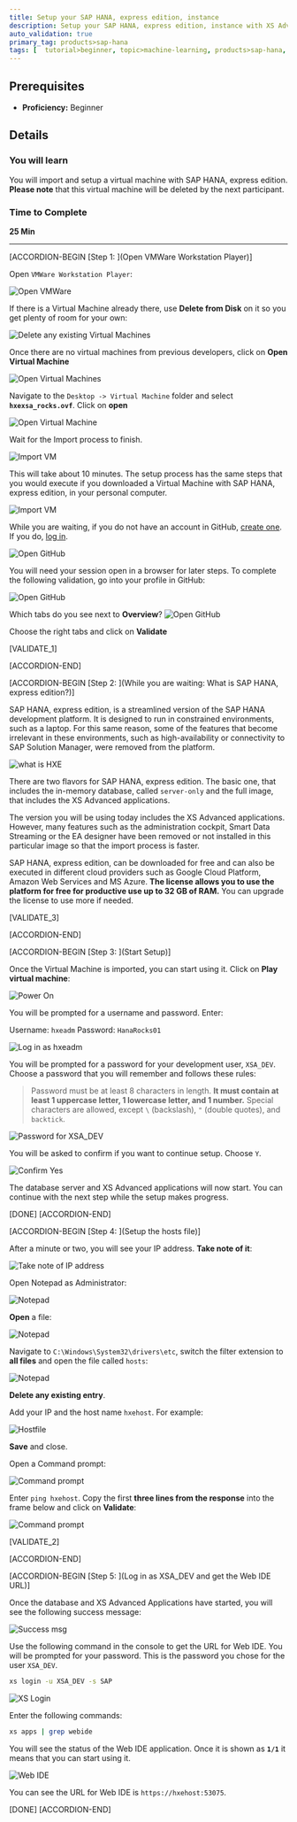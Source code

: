 ```yaml
---
title: Setup your SAP HANA, express edition, instance
description: Setup your SAP HANA, express edition, instance with XS Advanced applications
auto_validation: true
primary_tag: products>sap-hana
tags: [  tutorial>beginner, topic>machine-learning, products>sap-hana, products>sap-hana\,-express-edition ]
---
```


## Prerequisites
 - **Proficiency:** Beginner

## Details
### You will learn  
You will import and setup a virtual machine with SAP HANA, express edition. **Please note** that this virtual machine will be deleted by the next participant.

### Time to Complete
**25 Min**

---

[ACCORDION-BEGIN [Step 1: ](Open VMWare Workstation Player)]

Open `VMWare Workstation Player`:

![Open VMWare](vmware.png)

If there is a Virtual Machine already there, use **Delete from Disk** on it so you get plenty of room for your own:

![Delete any existing Virtual Machines](1.png)

Once there are no virtual machines from previous developers, click on **Open Virtual Machine**

![Open Virtual Machines](2.png)

Navigate to the `Desktop -> Virtual Machine` folder and select **`hxexsa_rocks.ovf`**. Click on **open**

![Open Virtual Machine](3.png)

Wait for the Import process to finish.

![Import VM](import.png)

This will take about 10 minutes. The setup process has the same steps that you would execute if you downloaded a Virtual Machine with SAP HANA, express edition, in your personal computer.

![Import VM](importing.png)

While you are waiting, if you do not have an account in GitHub, [create one](https://github.com/join). If you do, [log in](https://github.com/login).

![Open GitHub](GitHub.png)

You will need your session open in a browser for later steps. To complete the following validation, go into your profile in GitHub:

![Open GitHub](GitHub2.png)

Which tabs do you see next to **Overview**?
![Open GitHub](git.png)

Choose the right tabs and click on **Validate**

[VALIDATE_1]

[ACCORDION-END]

[ACCORDION-BEGIN [Step 2: ](While you are waiting: What is SAP HANA, express edition?)]

SAP HANA, express edition, is a streamlined version of the SAP HANA development platform. It is designed to run in constrained environments, such as a laptop. For this same reason, some of the features that become irrelevant in these environments, such as high-availability or connectivity to SAP Solution Manager, were removed from the platform.

![what is HXE](hxe.png)

There are two flavors for SAP HANA, express edition. The basic one, that includes the in-memory database, called `server-only` and the full image, that includes the XS Advanced applications.

The version you will be using today includes the XS Advanced applications. However, many features such as the administration cockpit, Smart Data Streaming or the EA designer have been removed or not installed in this particular image so that the import process is faster.

SAP HANA, express edition, can be downloaded for free and can also be executed in different cloud providers such as Google Cloud Platform, Amazon Web Services and MS Azure. **The license allows you to use the platform for free for productive use up to 32 GB of RAM.** You can upgrade the license to use more if needed.


[VALIDATE_3]

[ACCORDION-END]

[ACCORDION-BEGIN [Step 3: ](Start Setup)]

Once the Virtual Machine is imported, you can start using it. Click on **Play virtual machine**:

![Power On](play.png)

You will be prompted for a username and password. Enter:

Username: `hxeadm`
Password: `HanaRocks01`

![Log in as `hxeadm`](5.png)

You will be prompted for a password for your development user, `XSA_DEV`. Choose a password that you will remember and follows these rules:

>Password must be at least 8 characters in length.  **It must contain at least 1 uppercase letter, 1 lowercase letter, and 1 number.**  Special characters are allowed, except `\` (backslash), `"` (double quotes), and `backtick`.
&nbsp;

![Password for XSA_DEV](6.png)

You will be asked to confirm if you want to continue setup. Choose `Y`.

![Confirm Yes](7.png)

The database server and XS Advanced applications will now start. You can continue with the next step while the setup makes progress.

[DONE]
[ACCORDION-END]


[ACCORDION-BEGIN [Step 4: ](Setup the hosts file)]

After a minute or two, you will see your IP address. **Take note of it**:

![Take note of IP address](IP.png)

Open Notepad as Administrator:

![Notepad](notepad.png)

**Open** a file:

![Notepad](open.png)

Navigate to `C:\Windows\System32\drivers\etc`, switch the filter extension to **all files** and open the file called `hosts`:

![Notepad](open2.png)

**Delete any existing entry**.

Add your IP and the host name `hxehost`. For example:

![Hostfile](hostfile.png)

**Save** and close.

Open a Command prompt:

![Command prompt](cmd.png)

Enter `ping hxehost`. Copy the first **three lines from the response** into the frame below and click on **Validate**:

![Command prompt](ping.png)

[VALIDATE_2]

[ACCORDION-END]

[ACCORDION-BEGIN [Step 5: ](Log in as XSA_DEV and get the Web IDE URL)]

Once the database and XS Advanced Applications have started, you will see the following success message:

![Success msg](end.png)

Use the following command in the console to get the URL for Web IDE. You will be prompted for your password. This is the password you chose for the user `XSA_DEV`.

```bash
xs login -u XSA_DEV -s SAP
```
![XS Login](8.png)

Enter the following commands:

```bash
xs apps | grep webide
```

You will see the status of the Web IDE application. Once it is shown as **`1/1`** it means that you can start using it.

![Web IDE](started.png)

You can see the URL for Web IDE is `https://hxehost:53075`.

[DONE]
[ACCORDION-END]
